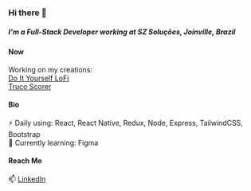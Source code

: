 ### Hi there 👋

<h5>I'm a Full-Stack Developer working at SZ Soluções, Joinville, Brazil</h5>

<h4>Now</h4>

Working on my creations:<br>
<a href="https://diylofi.com">Do It Yourself LoFi</a> <br>
<a href="https://marcadordetruco.com.br">Truco Scorer</a> <br>


<h4>Bio</h4>

⚡ Daily using: React, React Native, Redux, Node, Express, TailwindCSS, Bootstrap <br>
🌱 Currently learning: Figma <br>

<h4>Reach Me</h4>
📫 <a href="https://www.linkedin.com/in/sidney-carlini/">LinkedIn</a>
<!--
**Sidneycarlinijr/Sidneycarlinijr** is a ✨ _special_ ✨ repository because its `README.md` (this file) appears on your GitHub profile.

Here are some ideas to get you started:


- 👯 I’m looking to collaborate on ...
- 🤔 I’m looking for help with ...
- 💬 Ask me about ...
- 📫 How to reach me: ...
- 😄 Pronouns: ...
- ⚡ Fun fact: ...
-->
